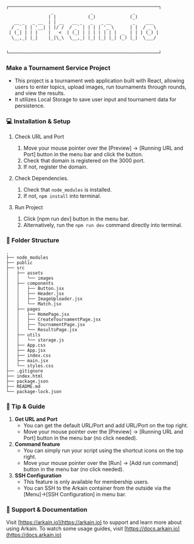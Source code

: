 ```
┌─────────────────────────────────────────────────────────┐
                 _              _               _
                | |            (_)             (_)
   __ _   _ __  | | __   __ _   _   _ __        _    ___
  / _` | | '__| | |/ /  / _` | | | | '_ \      | |  / _ \
 | (_| | | |    |   <  | (_| | | | | | | |  _  | | | (_) |
  \__,_| |_|    |_|\_\  \__,_| |_| |_| |_| (_) |_|  \___/


└─────────────────────────────────────────────────────────┘
```

### Make a Tournament Service Project
* This project is a tournament web application built with React, allowing users to enter topics, upload images, run tournaments through rounds, and view the results.
* It utilizes Local Storage to save user input and tournament data for persistence.

### 💻 Installation & Setup
1. Check URL and Port
   1. Move your mouse pointer over the [Preview] → [Running URL and Port] button in the menu bar and click the button.
   2. Check that domain is registered on the 3000 port.
   3. If not, register the domain.

2. Check Dependencies.
   1. Check that `node_modules` is installed.
   2. If not, `npm install` into terminal.

3. Run Project
   1. Click [npm run dev] button in the menu bar.
   2. Alternatively, run the `npm run dev` command directly into terminal.

### 📂 Folder Structure
```
.
├── node_modules
├── public
├── src
│   ├── assets
│   │   └── images
│   ├── components
│   │   ├── Button.jsx
│   │   ├── Header.jsx
│   │   ├── ImageUploader.jsx
│   │   └── Match.jsx
│   ├── pages
│   │   ├── HomePage.jsx
│   │   ├── CreateTournamentPage.jsx
│   │   ├── TournamentPage.jsx
│   │   └── ResultsPage.jsx
│   ├── utils
│   │   └── storage.js
│   ├── App.css
│   ├── App.jsx
│   ├── index.css
│   ├── main.jsx
│   └── styles.css
├── .gitignore
├── index.html
├── package.json
├── README.md
└── package-lock.json

```

### 🔧 Tip & Guide
1. **Get URL and Port**
   - You can get the default URL/Port and add URL/Port on the top right.
   - Move your mouse pointer over the [Preview] → [Running URL and Port] button in the menu bar (no click needed).
2. **Command feature**
   - You can simply run your script using the shortcut icons on the top right.
   - Move your mouse pointer over the [Run] → [Add run command] button in the menu bar (no click needed).
3. **SSH Configuration**
   - This feature is only available for membership users.
   - You can SSH to the Arkain container from the outside via the [Menu]->[SSH Configuration] in menu bar.

### 💬 Support & Documentation
Visit [https://arkain.io](https://arkain.io) to support and learn more about using Arkain.
To watch some usage guides, visit [https://docs.arkain.io](https://docs.arkain.io)
